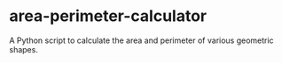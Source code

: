 # area-perimeter-calculator
A Python script to calculate the area and perimeter of various geometric shapes.
